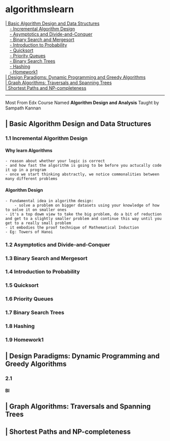 # algorithmslearn 

[| Basic Algorithm Design and Data Structures](https://github.com/tristaaa/algorithmslearn#-basic-algorithm-design-and-data-structures)<br>
&ensp;&ensp;[- Incremental Algorithm Design](https://github.com/tristaaa/algorithmslearn#11-incremental-algorithm-design)<br>
&ensp;&ensp;[- Asymptotics and Divide-and-Conquer](https://github.com/tristaaa/algorithmslearn#12-asymptotics-and-divide-and-conquer)<br>
&ensp;&ensp;[- Binary Search and Mergesort](https://github.com/tristaaa/algorithmslearn#13-binary-search-and-mergesort)<br>
&ensp;&ensp;[- Introduction to Probability](https://github.com/tristaaa/algorithmslearn#14-introduction-to-probability)<br>
&ensp;&ensp;[- Quicksort](https://github.com/tristaaa/algorithmslearn#15-quicksort)<br>
&ensp;&ensp;[- Priority Queues](https://github.com/tristaaa/algorithmslearn#16-priority-queues)<br>
&ensp;&ensp;[- Binary Search Trees](https://github.com/tristaaa/algorithmslearn#17-binary-search-trees)<br>
&ensp;&ensp;[- Hashing](https://github.com/tristaaa/algorithmslearn#18-hashing)<br>
&ensp;&ensp;[- Homework1](https://github.com/tristaaa/algorithmslearn#19-homework1)<br>
[| Design Paradigms: Dynamic Programming and Greedy Algorithms](https://github.com/tristaaa/algorithmslearn#-design-paradigms-dynamic-programming-and-greedy-algorithms)<br>
[| Graph Algorithms: Traversals and Spanning Trees](https://github.com/tristaaa/algorithmslearn#-graph-algorithms-traversals-and-spanning-trees)<br>
[| Shortest Paths and NP-completeness](https://github.com/tristaaa/algorithmslearn#-shortest-paths-and-np-completeness)<br>



---
Most From Edx Course Named **Algorithm Design and Analysis** Taught by Sampath Kannan

## | Basic Algorithm Design and Data Structures
### 1.1 Incremental Algorithm Design
#### Why learn Algorithms
    - reason about whether your logic is correct
    - and how fast the algorithm is going to be before you actucally code it up in a program
    - once we start thinking abstractly, we notice commonalities between many different problems

#### Algorithm Design
    - Fundamental idea in algorithm design:
        - solve a problem on bigger datasets using your knowledge of how to solve it on smaller ones
    - it's a top dowm view to take the big problem, do a bit of reduction and get to a slightly smaller problem and continue this way until you get to a really small problem
    - it embodies the proof technique of Mathematical Induction
    - Eg: Towers of Hanoi


### 1.2 Asymptotics and Divide-and-Conquer

### 1.3 Binary Search and Mergesort

### 1.4 Introduction to Probability

### 1.5 Quicksort

### 1.6 Priority Queues

### 1.7 Binary Search Trees

### 1.8 Hashing

### 1.9 Homework1




## | Design Paradigms: Dynamic Programming and Greedy Algorithms
### 2.1 
#### BI


 
## | Graph Algorithms: Traversals and Spanning Trees




## | Shortest Paths and NP-completeness
